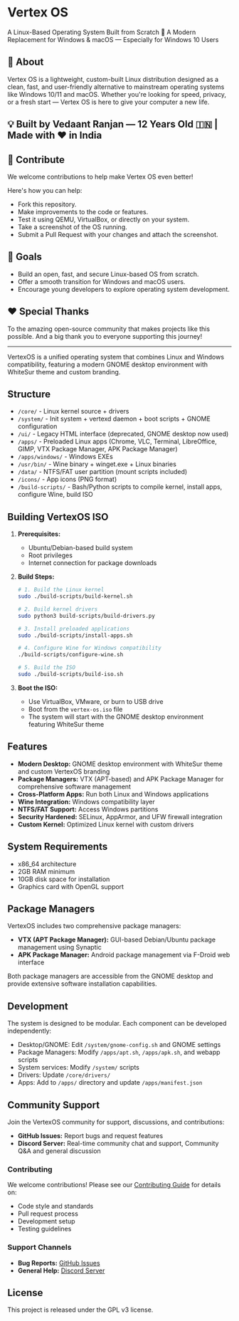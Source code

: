 # Vertex OS

A Linux-Based Operating System Built from Scratch
🚀 A Modern Replacement for Windows & macOS — Especially for Windows 10 Users

## 🌟 About

Vertex OS is a lightweight, custom-built Linux distribution designed as a clean, fast, and user-friendly alternative to mainstream operating systems like Windows 10/11 and macOS. Whether you're looking for speed, privacy, or a fresh start — Vertex OS is here to give your computer a new life.

## 💡 Built by Vedaant Ranjan — 12 Years Old 🇮🇳 | Made with ❤️ in India

## 🔧 Contribute

We welcome contributions to help make Vertex OS even better!

Here's how you can help:

- Fork this repository.
- Make improvements to the code or features.
- Test it using QEMU, VirtualBox, or directly on your system.
- Take a screenshot of the OS running.
- Submit a Pull Request with your changes and attach the screenshot.

## 📌 Goals

- Build an open, fast, and secure Linux-based OS from scratch.
- Offer a smooth transition for Windows and macOS users.
- Encourage young developers to explore operating system development.

## ❤️ Special Thanks

To the amazing open-source community that makes projects like this possible.
And a big thank you to everyone supporting this journey!

---

VertexOS is a unified operating system that combines Linux and Windows compatibility, featuring a modern GNOME desktop environment with WhiteSur theme and custom branding.

## Structure

- `/core/` - Linux kernel source + drivers
- `/system/` - Init system + vertexd daemon + boot scripts + GNOME configuration
- `/ui/` - Legacy HTML interface (deprecated, GNOME desktop now used)
- `/apps/` - Preloaded Linux apps (Chrome, VLC, Terminal, LibreOffice, GIMP, VTX Package Manager, APK Package Manager)
- `/apps/windows/` - Windows EXEs
- `/usr/bin/` - Wine binary + winget.exe + Linux binaries
- `/data/` - NTFS/FAT user partition (mount scripts included)
- `/icons/` - App icons (PNG format)
- `/build-scripts/` - Bash/Python scripts to compile kernel, install apps, configure Wine, build ISO

## Building VertexOS ISO

1. **Prerequisites:**
   - Ubuntu/Debian-based build system
   - Root privileges
   - Internet connection for package downloads

2. **Build Steps:**

   ```bash
   # 1. Build the Linux kernel
   sudo ./build-scripts/build-kernel.sh

   # 2. Build kernel drivers
   sudo python3 build-scripts/build-drivers.py

   # 3. Install preloaded applications
   sudo ./build-scripts/install-apps.sh

   # 4. Configure Wine for Windows compatibility
   ./build-scripts/configure-wine.sh

   # 5. Build the ISO
   sudo ./build-scripts/build-iso.sh
   ```

3. **Boot the ISO:**
    - Use VirtualBox, VMware, or burn to USB drive
    - Boot from the `vertex-os.iso` file
    - The system will start with the GNOME desktop environment featuring WhiteSur theme

## Features

- **Modern Desktop:** GNOME desktop environment with WhiteSur theme and custom VertexOS branding
- **Package Managers:** VTX (APT-based) and APK Package Manager for comprehensive software management
- **Cross-Platform Apps:** Run both Linux and Windows applications
- **Wine Integration:** Windows compatibility layer
- **NTFS/FAT Support:** Access Windows partitions
- **Security Hardened:** SELinux, AppArmor, and UFW firewall integration
- **Custom Kernel:** Optimized Linux kernel with custom drivers

## System Requirements

- x86_64 architecture
- 2GB RAM minimum
- 10GB disk space for installation
- Graphics card with OpenGL support

## Package Managers

VertexOS includes two comprehensive package managers:

- **VTX (APT Package Manager):** GUI-based Debian/Ubuntu package management using Synaptic
- **APK Package Manager:** Android package management via F-Droid web interface

Both package managers are accessible from the GNOME desktop and provide extensive software installation capabilities.

## Development

The system is designed to be modular. Each component can be developed independently:

- Desktop/GNOME: Edit `/system/gnome-config.sh` and GNOME settings
- Package Managers: Modify `/apps/apt.sh`, `/apps/apk.sh`, and webapp scripts
- System services: Modify `/system/` scripts
- Drivers: Update `/core/drivers/`
- Apps: Add to `/apps/` directory and update `/apps/manifest.json`

## Community Support

Join the VertexOS community for support, discussions, and contributions:

- **GitHub Issues:** Report bugs and request features
- **Discord Server:** Real-time community chat and support, Community Q&A and general discussion

### Contributing

We welcome contributions! Please see our [Contributing Guide](CONTRIBUTING.md) for details on:

- Code style and standards
- Pull request process
- Development setup
- Testing guidelines

### Support Channels

- **Bug Reports:** [GitHub Issues](https://https://github.com/Vedaant-ranjan/VertexOS/issues)
- **General Help:** [Discord Server](https://discord.gg/HZs8dkrR)

## License

This project is released under the GPL v3 license.
